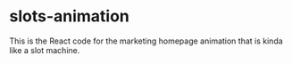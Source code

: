 # slots-animation

This is the React code for the marketing homepage animation that is kinda like a slot machine.
